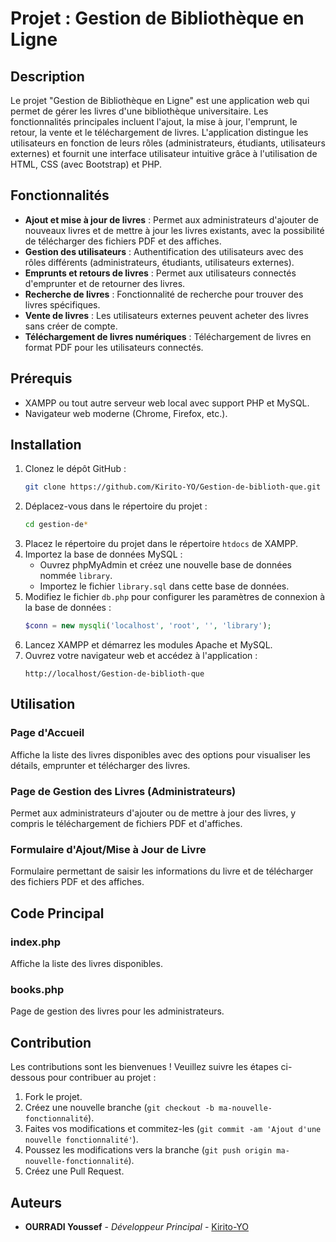 # Projet : Gestion de Bibliothèque en Ligne

## Description

Le projet "Gestion de Bibliothèque en Ligne" est une application web qui permet de gérer les livres d'une bibliothèque universitaire. Les fonctionnalités principales incluent l'ajout, la mise à jour, l'emprunt, le retour, la vente et le téléchargement de livres. L'application distingue les utilisateurs en fonction de leurs rôles (administrateurs, étudiants, utilisateurs externes) et fournit une interface utilisateur intuitive grâce à l'utilisation de HTML, CSS (avec Bootstrap) et PHP.

## Fonctionnalités

- **Ajout et mise à jour de livres** : Permet aux administrateurs d'ajouter de nouveaux livres et de mettre à jour les livres existants, avec la possibilité de télécharger des fichiers PDF et des affiches.
- **Gestion des utilisateurs** : Authentification des utilisateurs avec des rôles différents (administrateurs, étudiants, utilisateurs externes).
- **Emprunts et retours de livres** : Permet aux utilisateurs connectés d'emprunter et de retourner des livres.
- **Recherche de livres** : Fonctionnalité de recherche pour trouver des livres spécifiques.
- **Vente de livres** : Les utilisateurs externes peuvent acheter des livres sans créer de compte.
- **Téléchargement de livres numériques** : Téléchargement de livres en format PDF pour les utilisateurs connectés.

## Prérequis

- XAMPP ou tout autre serveur web local avec support PHP et MySQL.
- Navigateur web moderne (Chrome, Firefox, etc.).

## Installation

1. Clonez le dépôt GitHub :
    ```bash
    git clone https://github.com/Kirito-YO/Gestion-de-biblioth-que.git
    ```
2. Déplacez-vous dans le répertoire du projet :
    ```bash
    cd gestion-de*
    ```
3. Placez le répertoire du projet dans le répertoire `htdocs` de XAMPP.
4. Importez la base de données MySQL :
    - Ouvrez phpMyAdmin et créez une nouvelle base de données nommée `library`.
    - Importez le fichier `library.sql` dans cette base de données.
5. Modifiez le fichier `db.php` pour configurer les paramètres de connexion à la base de données :
    ```php
    $conn = new mysqli('localhost', 'root', '', 'library');
    ```
6. Lancez XAMPP et démarrez les modules Apache et MySQL.
7. Ouvrez votre navigateur web et accédez à l'application :
    ```
    http://localhost/Gestion-de-biblioth-que
    ```

## Utilisation

### Page d'Accueil

Affiche la liste des livres disponibles avec des options pour visualiser les détails, emprunter et télécharger des livres.

### Page de Gestion des Livres (Administrateurs)

Permet aux administrateurs d'ajouter ou de mettre à jour des livres, y compris le téléchargement de fichiers PDF et d'affiches.

### Formulaire d'Ajout/Mise à Jour de Livre

Formulaire permettant de saisir les informations du livre et de télécharger des fichiers PDF et des affiches.

## Code Principal

### index.php

Affiche la liste des livres disponibles.

### books.php

Page de gestion des livres pour les administrateurs.

## Contribution

Les contributions sont les bienvenues ! Veuillez suivre les étapes ci-dessous pour contribuer au projet :

1. Fork le projet.
2. Créez une nouvelle branche (`git checkout -b ma-nouvelle-fonctionnalité`).
3. Faites vos modifications et commitez-les (`git commit -am 'Ajout d'une nouvelle fonctionnalité'`).
4. Poussez les modifications vers la branche (`git push origin ma-nouvelle-fonctionnalité`).
5. Créez une Pull Request.


## Auteurs

- **OURRADI Youssef** - *Développeur Principal* - [Kirito-YO](https://github.com/Kirito-YO)
